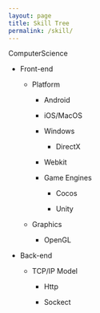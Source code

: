 ```yaml
---
layout: page
title: Skill Tree
permalink: /skill/
---
```


ComputerScience  

* Front-end

  * Platform

    * Android

    * iOS/MacOS

    * Windows

      * DirectX

    * Webkit
 
    * Game Engines

      * Cocos

      * Unity
  
  * Graphics

    * OpenGL
  
* Back-end

    * TCP/IP Model

      * Http

      * Sockect


